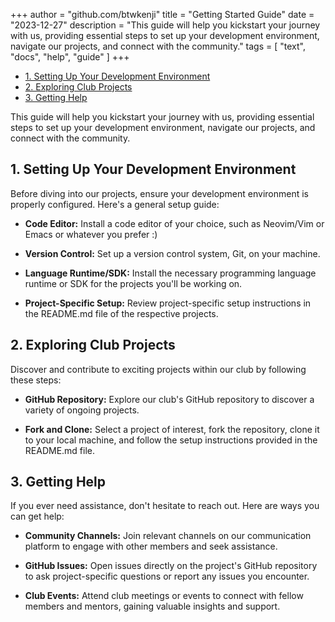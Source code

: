 +++
author = "github.com/btwkenji"
title = "Getting Started Guide"
date = "2023-12-27"
description = "This guide will help you kickstart your journey with us, providing essential steps to set up your development environment, navigate our projects, and connect with the community."
tags = [
    "text",
    "docs",
    "help",
    "guide"
]
+++

<!--toc:start-->
- [1. Setting Up Your Development Environment](#1-setting-up-your-development-environment)
- [2. Exploring Club Projects](#2-exploring-club-projects)
- [3. Getting Help](#3-getting-help)
<!--toc:end-->

This guide will help you kickstart your journey with us, providing essential steps to set up your development environment, navigate our projects, and connect with the community.

## 1. Setting Up Your Development Environment

Before diving into our projects, ensure your development environment is properly configured. Here's a general setup guide:

- **Code Editor:** Install a code editor of your choice, such as Neovim/Vim or Emacs or whatever you prefer :)

- **Version Control:** Set up a version control system, Git, on your machine.

- **Language Runtime/SDK:** Install the necessary programming language runtime or SDK for the projects you'll be working on.

- **Project-Specific Setup:** Review project-specific setup instructions in the README.md file of the respective projects.

## 2. Exploring Club Projects

Discover and contribute to exciting projects within our club by following these steps:


- **GitHub Repository:** Explore our club's GitHub repository to discover a variety of ongoing projects.

- **Fork and Clone:** Select a project of interest, fork the repository, clone it to your local machine, and follow the setup instructions provided in the README.md file.

## 3. Getting Help

If you ever need assistance, don't hesitate to reach out. Here are ways you can get help:


- **Community Channels:** Join relevant channels on our communication platform to engage with other members and seek assistance.

- **GitHub Issues:** Open issues directly on the project's GitHub repository to ask project-specific questions or report any issues you encounter.

- **Club Events:** Attend club meetings or events to connect with fellow members and mentors, gaining valuable insights and support.
